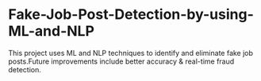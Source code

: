 # Fake-Job-Post-Detection-by-using-ML-and-NLP
This project uses ML and NLP techniques to identify and eliminate fake job posts.Future improvements include better accuracy &amp; real-time fraud detection.
